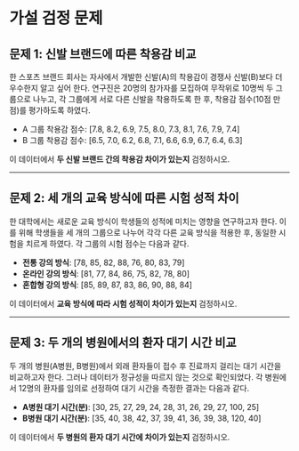 # 가설 검정 문제

## 문제 1: 신발 브랜드에 따른 착용감 비교
한 스포츠 브랜드 회사는 자사에서 개발한 신발(A)의 착용감이 경쟁사 신발(B)보다 더 우수한지 알고 싶어 한다. 연구진은 20명의 참가자를 모집하여 무작위로 10명씩 두 그룹으로 나누고, 각 그룹에게 서로 다른 신발을 착용하도록 한 후, 착용감 점수(10점 만점)를 평가하도록 하였다. 

- A 그룹 착용감 점수: [7.8, 8.2, 6.9, 7.5, 8.0, 7.3, 8.1, 7.6, 7.9, 7.4]
- B 그룹 착용감 점수: [6.5, 7.0, 6.2, 6.8, 7.1, 6.6, 6.9, 6.7, 6.4, 6.3]

이 데이터에서 **두 신발 브랜드 간의 착용감 차이가 있는지** 검정하시오.

---

## 문제 2: 세 개의 교육 방식에 따른 시험 성적 차이
한 대학에서는 새로운 교육 방식이 학생들의 성적에 미치는 영향을 연구하고자 한다. 이를 위해 학생들을 세 개의 그룹으로 나누어 각각 다른 교육 방식을 적용한 후, 동일한 시험을 치르게 하였다. 각 그룹의 시험 점수는 다음과 같다.

- **전통 강의 방식**: [78, 85, 82, 88, 76, 80, 83, 79]
- **온라인 강의 방식**: [81, 77, 84, 86, 75, 82, 78, 80]
- **혼합형 강의 방식**: [85, 89, 87, 83, 86, 90, 88, 84]

이 데이터에서 **교육 방식에 따라 시험 성적이 차이가 있는지** 검정하시오.

---

## 문제 3: 두 개의 병원에서의 환자 대기 시간 비교
두 개의 병원(A병원, B병원)에서 외래 환자들이 접수 후 진료까지 걸리는 대기 시간을 비교하고자 한다. 그러나 데이터가 정규성을 따르지 않는 것으로 확인되었다. 각 병원에서 12명의 환자를 임의로 선정하여 대기 시간을 측정한 결과는 다음과 같다.

- **A병원 대기 시간(분)**: [30, 25, 27, 29, 24, 28, 31, 26, 29, 27, 100, 25]
- **B병원 대기 시간(분)**: [35, 40, 38, 42, 37, 39, 41, 36, 39, 38, 120, 40]

이 데이터에서 **두 병원의 환자 대기 시간에 차이가 있는지** 검정하시오.
